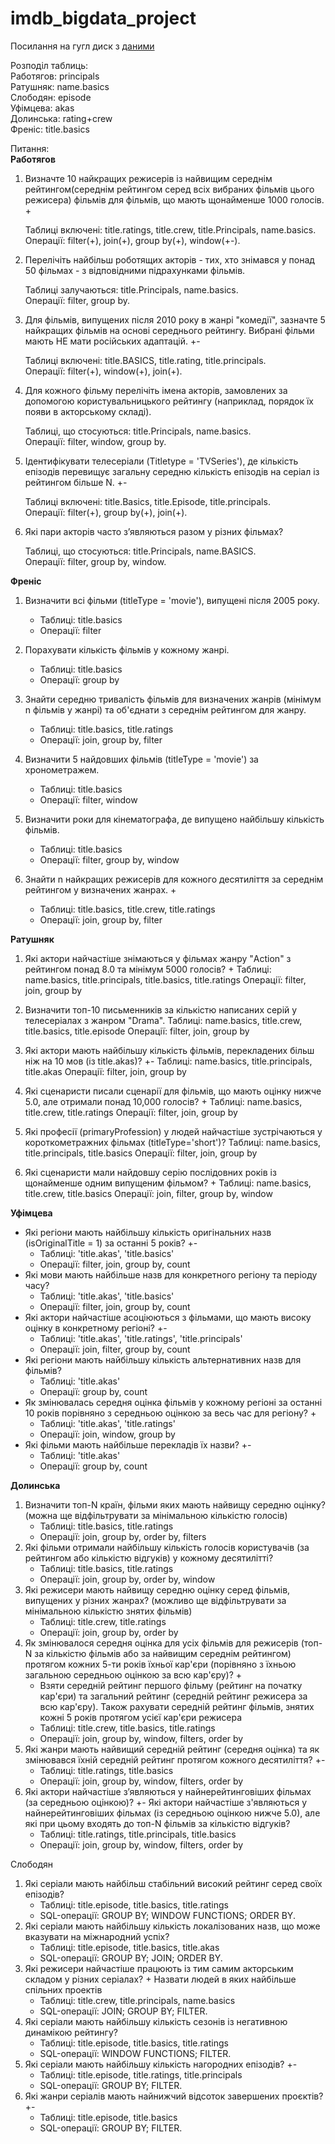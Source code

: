 # imdb_bigdata_project

Посилання на гугл диск з [даними](https://drive.google.com/drive/folders/1VRq_HFyYSpFR8-tcqU-iYdP7azLOZTKv?usp=sharing)

Розподіл таблиць:\
Работягов: principals\
Ратушняк: name.basics\
Слободян: episode\
Уфімцева: akas\
Долинська: rating+crew\
Френіс: title.basics

Питання:\
**Работягов**
1. Визначте 10 найкращих режисерів із найвищим середнім рейтингом(середнім рейтингом серед всіх вибраних фільмів цього режисера) фільмів для фільмів, що мають щонайменше 1000 голосів. +

    Таблиці включені: title.ratings, title.crew, title.Principals, name.basics. \
    Операції: filter(+), join(+), group by(+), window(+-).
2. Перелічіть найбільш роботящих акторів - тих, хто знімався у понад 50 фільмах - з відповідними підрахунками фільмів.

    Таблиці залучаються: title.Principals, name.basics.\
    Операції: filter, group by.
3. Для фільмів, випущених після 2010 року в жанрі "комедії", зазначте 5 найкращих фільмів на основі середнього рейтингу. Вибрані фільми мають НЕ мати російських адаптацій. +-

    Таблиці включені: title.BASICS, title.rating, title.principals.\
    Операції: filter(+), window(+), join(+).
4. Для кожного фільму перелічіть імена акторів, замовлених за допомогою користувальницького рейтингу (наприклад, порядок їх появи в акторському складі).

    Таблиці, що стосуються: title.Principals, name.basics.\
    Операції: filter, window, group by.
5. Ідентифікувати телесеріали (Titletype = 'TVSeries'), де кількість епізодів перевищує загальну середню кількість епізодів на серіал із рейтингом більше N. +-

    Таблиці включені: title.Basics, title.Episode, title.principals.\
    Операції: filter(+), group by(+), join(+).
6. Які пари акторів часто з’являються разом у різних фільмах? 
    
    Таблиці, що стосуються: title.Principals, name.BASICS.\
    Операції: filter, group by, window.


**Френіс**
1. Визначити всі фільми (titleType = 'movie'), випущені після 2005 року.  
   - Таблиці: title.basics  
   - Операції: filter  

2. Порахувати кількість фільмів у кожному жанрі.  
   - Таблиці: title.basics  
   - Операції: group by  

3. Знайти середню тривалість фільмів для визначених жанрів (мінімум n фільмів у жанрі) та об'єднати з середнім рейтингом для жанру.  
   - Таблиці: title.basics, title.ratings  
   - Операції: join, group by, filter  

4. Визначити 5 найдовших фільмів (titleType = 'movie') за хронометражем.  
   - Таблиці: title.basics  
   - Операції: filter, window  

5. Визначити роки для кінематографа, де випущено найбільшу кількість фільмів.  
   - Таблиці: title.basics  
   - Операції: filter, group by, window  

6. Знайти n найкращих режисерів для кожного десятиліття за середнім рейтингом у визначених жанрах. + 
   - Таблиці: title.basics, title.crew, title.ratings  
   - Операції: join, group by, filter

**Ратушняк**
1. Які актори найчастіше знімаються у фільмах жанру "Action" з рейтингом понад 8.0 та мінімум 5000 голосів? +
    Таблиці: name.basics, title.principals, title.basics, title.ratings
    Операції: filter, join, group by

2. Визначити топ-10 письменників за кількістю написаних серій у телесеріалах з жанром "Drama".
    Таблиці: name.basics, title.crew, title.basics, title.episode
    Операції: filter, join, group by

3. Які актори мають найбільшу кількість фільмів, перекладених більш ніж на 10 мов (із title.akas)? +-
    Таблиці: name.basics, title.principals, title.akas
    Операції: filter, join, group by

4. Які сценаристи писали сценарії для фільмів, що мають оцінку нижче 5.0, але отримали понад 10,000 голосів? +
    Таблиці: name.basics, title.crew, title.ratings
    Операції: filter, join, group by

5. Які професії (primaryProfession) у людей найчастіше зустрічаються у короткометражних фільмах (titleType='short')?
    Таблиці: name.basics, title.principals, title.basics
    Операції: filter, join, group by

6. Які сценаристи мали найдовшу серію послідовних років із щонайменше одним випущеним фільмом? +
    Таблиці: name.basics, title.crew, title.basics
    Операції: join, filter, group by, window


**Уфімцева**
* Які регіони мають найбільшу кількість оригінальних назв (isOriginalTitle = 1) за останні 5 років? +-
   - Таблиці: 'title.akas', 'title.basics'
   - Операції: filter, join, group by, count
* Які мови мають найбільше назв для конкретного регіону та періоду часу? 
   - Таблиці: 'title.akas', 'title.basics'
   - Операції: filter, join, group by, count
* Які актори найчастіше асоціюються з фільмами, що мають високу оцінку в конкретному регіоні? +-
   - Таблиці: 'title.akas', 'title.ratings', 'title.principals'
   - Операції: join, filter, group by, count
* Які регіони мають найбільшу кількість альтернативних назв для фільмів? 
    - Таблиці: 'title.akas'
    - Операції: group by, count
* Як змінювалась середня оцінка фільмів у кожному регіоні за останні 10 років порівняно з середньою оцінкою за весь час для регіону? +
   - Таблиці: 'title.akas', 'title.ratings'
   - Операції: join, window, group by
* Які фільми мають найбільше перекладів їх назви? +-
   - Таблиці: 'title.akas'
   - Операції: group by, count

 **Долинська**
1. Визначити топ-N країн, фільми яких мають найвищу середню оцінку?
   (можна ще відфільтрувати за мінімальною кількістю голосів)
   - Таблиці: title.basics, title.ratings
   - Операції: join, group by, order by, filters
2. Які фільми отримали найбільшу кількість голосів користувачів (за рейтингом або кількістю відгуків) у кожному десятилітті?
   - Таблиці: title.basics, title.ratings
   - Операції: join, group by, order by, window
3. Які режисери мають найвищу середню оцінку серед фільмів, випущених у різних жанрах?
   (можливо ще відфільтрувати за мінімальною кількістю знятих фільмів)
   - Таблиці: title.crew, title.ratings
   - Операції: join, group by, order by
4. Як змінювалося середня оцінка для усіх фільмів для режисерів (топ-N за кількістю фільмів або за найвищим середнім рейтингом) протягом кожних 5-ти років їхньої кар'єри (порівняно з їхньою загальною середньою оцінкою за всю кар'єру)? +
   * Взяти середній рейтинг першого фільму (рейтинг на початку кар'єри) та загальний рейтинг (середній рейтинг режисера за всю кар'єру). Також рахувати середній рейтинг фільмів, знятих кожні 5 років протягом усієї кар'єри режисера
   - Таблиці: title.crew, title.basics, title.ratings
   - Операції: join, group by, window, filters, order by
5. Які жанри мають найвищий середній рейтинг (середня оцінка) та як змінювався їхній середній рейтинг протягом кожного десятиліття? +-
   - Таблиці: title.ratings, title.basics
   - Операції: join, group by, window, filters, order by
6. Які актори найчастіше з’являються у найнерейтинговіших фільмах (за середньою оцінкою)? +-
   Які актори найчастіше з'являються у найнерейтинговіших фільмах (із середньою оцінкою нижче 5.0), але які при цьому входять до топ-N фільмів за кількістю відгуків?
   - Таблиці: title.ratings, title.principals, title.basics
   - Операції: join, group by, window, filters, order by

Слободян

1. Які серіали мають найбільш стабільний високий рейтинг серед своїх епізодів?
    - Таблиці: title.episode, title.basics, title.ratings
    - SQL-операції: GROUP BY; WINDOW FUNCTIONS; ORDER BY.
2. Які серіали мають найбільшу кількість локалізованих назв, що може вказувати на міжнародний успіх?
    - Таблиці: title.episode, title.basics, title.akas
    - SQL-операції: GROUP BY; JOIN; ORDER BY.
3. Які режисери найчастіше працюють із тим самим акторським складом у різних серіалах? +
Назвати людей в яких найбільше спільних проектів
    - Таблиці: title.crew, title.principals, name.basics
    - SQL-операції: JOIN; GROUP BY; FILTER.
4. Які серіали мають найбільшу кількість сезонів із негативною динамікою рейтингу?
    - Таблиці: title.episode, title.basics, title.ratings
    - SQL-операції: WINDOW FUNCTIONS; FILTER.
5. Які серіали мають найбільшу кількість нагородних епізодів? +-
    - Таблиці: title.episode, title.ratings, title.principals
    - SQL-операції: GROUP BY; FILTER.
6. Які жанри серіалів мають найнижчий відсоток завершених проєктів? +-
    - Таблиці: title.episode, title.basics
    - SQL-операції: GROUP BY; FILTER.
